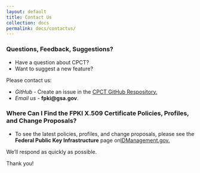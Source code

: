 ```yaml
---
layout: default
title: Contact Us
collection: docs
permalink: docs/contactus/
---
```

<html>
<body>

<h3> Questions, Feedback, Suggestions?</h3>

<ul>
<li>Have a question about CPCT? 
<li>Want to suggest a new feature?</li>
</ul>

<p>Please contact us:</p>

<ul>
<li><i>GitHub</i> - Create an issue in the <a href="https://github.com/GSA/fpkilint/" target="_blank">CPCT GitHub Respository.</a></li>
<li><i>Email us</i> - <b>fpki@gsa.gov</b>.</li>
</ul>

<h3> Where Can I Find the FPKI X.509 Certificate Policies, Profiles, and Change Proposals?</h3>

<ul>
<li>To see the latest policies, profiles, and change proposals, please see the <b>Federal Public Key Infrastructure</b> page on<a href="https://www.idmanagement.gov/fpki/" target="_blank">IDManagement.gov.</a></li>
</ul>

<p>We’ll respond as quickly as possible.</p>

<p>Thank you!</p>

</html>
</body>

